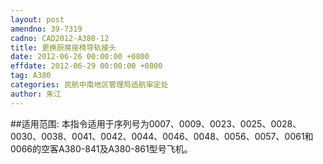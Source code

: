 ```yaml
---
layout: post
amendno: 39-7319
cadno: CAD2012-A380-12
title: 更换厨房座椅导轨接头
date: 2012-06-26 00:00:00 +0800
effdate: 2012-06-29 00:00:00 +0800
tag: A380
categories: 民航中南地区管理局适航审定处
author: 朱江
---
```


##适用范围:
本指令适用于序列号为0007、0009、0023、0025、0028、0030、0038、0041、0042、0044、0046、0048、0056、0057、0061和0066的空客A380-841及A380-861型号飞机。

